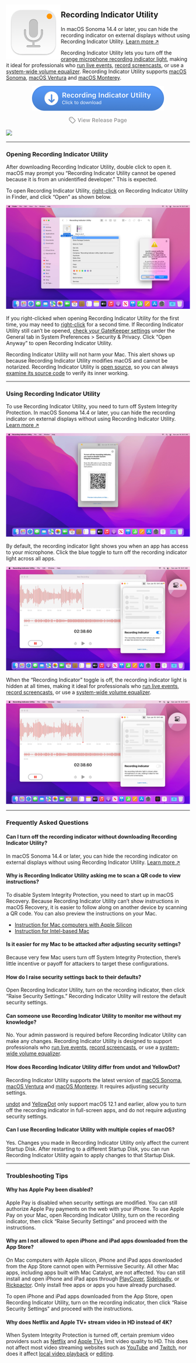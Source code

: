 <a href="https://github.com/cormiertyshawn895/RecordingIndicatorUtility/releases/download/2.0/RecordingIndicatorUtility.2.0.zip" alt="Download Recording Indicator Utility"><img src="RecordingIndicatorUtility/Screenshots/icon.png" width="150" alt="Recording Indicator Utility App icon" align="left"/></a>

<div>
<h2>Recording Indicator Utility</h2>
<p>In macOS Sonoma 14.4 or later, you can hide the recording indicator on external displays without using Recording Indicator Utility. <a href="https://support.apple.com/118449">Learn more ↗</a></p>
<p>Recording Indicator Utility lets you turn off the <a href="https://twitter.com/applesupport/status/1454202118336811015">orange microphone recording indicator light</a>, making it ideal for professionals who <a href="https://cdm.link/2021/12/apple-added-an-orange-dot-thats-a-showstopper-for-live-visuals-and-it-needs-a-fix/">run live events</a>, <a href="https://telestreamforum.forumbee.com/t/x2hgw5f/orange-dot-on-imac-screen-when-screenflow-is-recording">record screencasts</a>, or use a <a href="https://www.globaldelight.com/faq/boom3dmac">system-wide volume equalizer</a>. Recording Indicator Utility supports <a href="https://apps.apple.com/app/macos-sonoma/id6450717509">macOS Sonoma</a>, <a href="https://apps.apple.com/app/macos-ventura/id1638787999">macOS Ventura</a> and <a href="https://apps.apple.com/app/macos-monterey/id1576738294">macOS Monterey</a>.</p>

</div>

<p align="center">
  <a href="https://github.com/cormiertyshawn895/RecordingIndicatorUtility/releases/download/2.0/RecordingIndicatorUtility.2.0.zip" alt="Download Recording Indicator Utility"><img width="362" src="RecordingIndicatorUtility/Screenshots/resources/download-button.png" alt="Download Recording Indicator Utility"></a>
<p>
<p align="center">
  <a href="https://github.com/cormiertyshawn895/RecordingIndicatorUtility/releases" alt="View Release Page"><img width="160" src="RecordingIndicatorUtility/Screenshots/resources/release-button.png" alt="View Release Page"></a>
</p>

![](RecordingIndicatorUtility/Screenshots/screenshot-animation.gif)

---

### Opening Recording Indicator Utility

After downloading Recording Indicator Utility, double click to open it. macOS may prompt you “Recording Indicator Utility cannot be opened because it is from an unidentified developer.” This is expected. 

To open Recording Indicator Utility, [right-click](https://support.apple.com/HT207700) on Recording Indicator Utility in Finder, and click “Open” as shown below.

![](RecordingIndicatorUtility/Screenshots/screenshot-gatekeeper.jpg)

If you right-clicked when opening Recording Indicator Utility for the first time, you may need to [right-click](https://support.apple.com/HT207700) for a second time. If Recording Indicator Utility still can’t be opened, [check your GateKeeper settings](https://support.apple.com/en-us/HT202491) under the General tab in System Preferences > Security & Privacy. Click “Open Anyway” to open Recording Indicator Utility.

Recording Indicator Utility will not harm your Mac. This alert shows up because Recording Indicator Utility modifies macOS and cannot be notarized. Recording Indicator Utility is [open source](https://github.com/cormiertyshawn895/RecordingIndicatorUtility), so you can always [examine its source code](https://github.com/cormiertyshawn895/RecordingIndicatorUtility/tree/master/RecordingIndicatorUtility) to verify its inner working.

---

### Using Recording Indicator Utility

To use Recording Indicator Utility, you need to turn off System Integrity Protection. In macOS Sonoma 14.4 or later, you can hide the recording indicator on external displays without using Recording Indicator Utility. [Learn more ↗](https://support.apple.com/118449)

![](RecordingIndicatorUtility/Screenshots/screenshot-prerequisite.jpg)

By default, the recording indicator light shows you when an app has access to your microphone. Click the blue toggle to turn off the recording indicator light across all apps.

![](RecordingIndicatorUtility/Screenshots/screenshot-enabled.jpg)

When the “Recording Indicator” toggle is off, the recording indicator light is hidden at all times, making it ideal for professionals who [run live events](https://cdm.link/2021/12/apple-added-an-orange-dot-thats-a-showstopper-for-live-visuals-and-it-needs-a-fix/), [record screencasts](https://telestreamforum.forumbee.com/t/x2hgw5f/orange-dot-on-imac-screen-when-screenflow-is-recording), or use a [system-wide volume equalizer](https://www.globaldelight.com/faq/boom3dmac).

![](RecordingIndicatorUtility/Screenshots/screenshot-disabled.jpg)

---

### Frequently Asked Questions

#### Can I turn off the recording indicator without downloading Recording Indicator Utility?
In macOS Sonoma 14.4 or later, you can hide the recording indicator on external displays without using Recording Indicator Utility. [Learn more ↗](https://support.apple.com/118449)

#### Why is Recording Indicator Utility asking me to scan a QR code to view instructions?
To disable System Integrity Protection, you need to start up in macOS Recovery. Because Recording Indicator Utility can’t show instructions in macOS Recovery, it is easier to follow along on another device by scanning a QR code. You can also preview the instructions on your Mac.

- [Instruction for Mac computers with Apple Silicon](https://cormiertyshawn895.github.io/instruction/?arch=riu-as-lowering)
- [Instruction for Intel-based Mac](https://cormiertyshawn895.github.io/instruction/?arch=riu-intel-lowering)

#### Is it easier for my Mac to be attacked after adjusting security settings?
Because very few Mac users turn off System Integrity Protection, there’s little incentive or payoff for attackers to target these configurations.

#### How do I raise security settings back to their defaults?
Open Recording Indicator Utility, turn on the recording indicator, then click “Raise Security Settings.” Recording Indicator Utility will restore the default security settings.

#### Can someone use Recording Indicator Utility to monitor me without my knowledge?
No. Your admin password is required before Recording Indicator Utility can make any changes. Recording Indicator Utility is designed to support professionals who [run live events](https://cdm.link/2021/12/apple-added-an-orange-dot-thats-a-showstopper-for-live-visuals-and-it-needs-a-fix/), [record screencasts](https://telestreamforum.forumbee.com/t/x2hgw5f/orange-dot-on-imac-screen-when-screenflow-is-recording), or use a [system-wide volume equalizer](https://www.globaldelight.com/faq/boom3dmac).

#### How does Recording Indicator Utility differ from undot and YellowDot?
Recording Indicator Utility supports the latest version of [macOS Sonoma](https://apps.apple.com/app/macos-sonoma/id6450717509), [macOS Ventura](https://apps.apple.com/app/macos-ventura/id1638787999) and [macOS Monterey](https://apps.apple.com/app/macos-monterey/id1576738294). It requires adjusting security settings.

[undot](https://github.com/s4y/undot) and [YellowDot](https://lowtechguys.com/yellowdot/) only support macOS 12.1 and earlier, allow you to turn off the recording indicator in full-screen apps, and do not require adjusting security settings. 

#### Can I use Recording Indicator Utility with multiple copies of macOS?
Yes. Changes you made in Recording Indicator Utility only affect the current Startup Disk. After restarting to a different Startup Disk, you can run Recording Indicator Utility again to apply changes to that Startup Disk.

---

### Troubleshooting Tips

#### Why has Apple Pay been disabled?
Apple Pay is disabled when security settings are modified. You can still authorize Apple Pay payments on the web with your iPhone. To use Apple Pay on your Mac, open Recording Indicator Utility, turn on the recording indicator, then click “Raise Security Settings” and proceed with the instructions.

#### Why am I not allowed to open iPhone and iPad apps downloaded from the App Store?
On Mac computers with Apple silicon, iPhone and iPad apps downloaded from the App Store cannot open with Permissive Security. All other Mac apps, including apps built with Mac Catalyst, are not affected. You can still install and open iPhone and iPad apps through [PlayCover](https://playcover.io/), [Sideloadly](https://sideloadly.io/), or [Rickpactor](https://appdb.to/app/standalone/1900000033). Only install free apps or apps you have already purchased. 

To open iPhone and iPad apps downloaded from the App Store, open Recording Indicator Utility, turn on the recording indicator, then click “Raise Security Settings” and proceed with the instructions.

#### Why does Netflix and Apple TV+ stream video in HD instead of 4K?
When System Integrity Protection is turned off, certain premium video providers such as [Netflix](https://www.netflix.com) and [Apple TV+](http://tv.apple.com) limit video quality to HD. This does not affect most video streaming websites such as [YouTube](https://youtube.com) and [Twitch](https://www.twitch.tv), nor does it affect [local video playback](https://support.apple.com/guide/quicktime-player/welcome/mac) or [editing](https://www.apple.com/final-cut-pro/).
